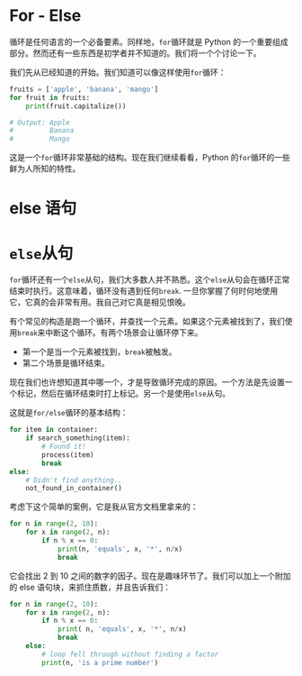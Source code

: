 # For - Else

循环是任何语言的一个必备要素。同样地，`for`循环就是 Python 的一个重要组成部分。然而还有一些东西是初学者并不知道的。我们将一个个讨论一下。

我们先从已经知道的开始。我们知道可以像这样使用`for`循环：

```py
fruits = ['apple', 'banana', 'mango']
for fruit in fruits:
    print(fruit.capitalize())

# Output: Apple
#         Banana
#         Mango 
```

这是一个`for`循环非常基础的结构。现在我们继续看看，Python 的`for`循环的一些鲜为人所知的特性。

# else 语句

# `else`从句

`for`循环还有一个`else`从句，我们大多数人并不熟悉。这个`else`从句会在循环正常结束时执行。这意味着，循环没有遇到任何`break`. 一旦你掌握了何时何地使用它，它真的会非常有用。我自己对它真是相见恨晚。

有个常见的构造是跑一个循环，并查找一个元素。如果这个元素被找到了，我们使用`break`来中断这个循环。有两个场景会让循环停下来。

*   第一个是当一个元素被找到，`break`被触发。
*   第二个场景是循环结束。

现在我们也许想知道其中哪一个，才是导致循环完成的原因。一个方法是先设置一个标记，然后在循环结束时打上标记。另一个是使用`else`从句。

这就是`for/else`循环的基本结构：

```py
for item in container:
    if search_something(item):
        # Found it!
        process(item)
        break
else:
    # Didn't find anything..
    not_found_in_container() 
```

考虑下这个简单的案例，它是我从官方文档里拿来的：

```py
for n in range(2, 10):
    for x in range(2, n):
        if n % x == 0:
            print(n, 'equals', x, '*', n/x)
            break 
```

它会找出 2 到 10 之间的数字的因子。现在是趣味环节了。我们可以加上一个附加的 else 语句块，来抓住质数，并且告诉我们：

```py
for n in range(2, 10):
    for x in range(2, n):
        if n % x == 0:
            print( n, 'equals', x, '*', n/x)
            break
    else:
        # loop fell through without finding a factor
        print(n, 'is a prime number') 
```